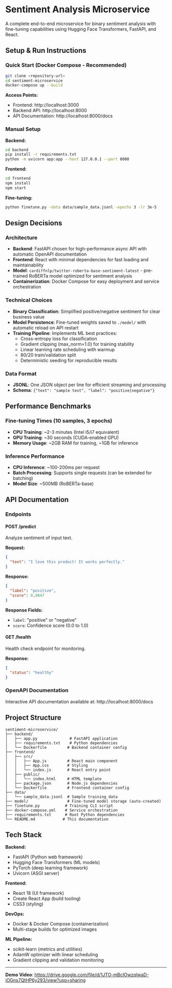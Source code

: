 # Sentiment Analysis Microservice

A complete end-to-end microservice for binary sentiment analysis with fine-tuning capabilities using Hugging Face Transformers, FastAPI, and React.

## Setup & Run Instructions

### Quick Start (Docker Compose - Recommended)

```bash
git clone <repository-url>
cd sentiment-microservice
docker-compose up --build
```

**Access Points:**
- Frontend: http://localhost:3000
- Backend API: http://localhost:8000
- API Documentation: http://localhost:8000/docs

### Manual Setup

**Backend:**
```bash
cd backend
pip install -r requirements.txt
python -m uvicorn app:app --host 127.0.0.1 --port 8000
```

**Frontend:**
```bash
cd frontend
npm install
npm start
```

**Fine-tuning:**
```bash
python finetune.py -data data/sample_data.jsonl -epochs 3 -lr 3e-5
```

## Design Decisions

### Architecture
- **Backend**: FastAPI chosen for high-performance async API with automatic OpenAPI documentation
- **Frontend**: React with minimal dependencies for fast loading and maintainability
- **Model**: `cardiffnlp/twitter-roberta-base-sentiment-latest` - pre-trained RoBERTa model optimized for sentiment analysis
- **Containerization**: Docker Compose for easy deployment and service orchestration

### Technical Choices
- **Binary Classification**: Simplified positive/negative sentiment for clear business value
- **Model Persistence**: Fine-tuned weights saved to `./model/` with automatic reload on API restart
- **Training Pipeline**: Implements ML best practices:
  - Cross-entropy loss for classification
  - Gradient clipping (max_norm=1.0) for training stability
  - Linear learning rate scheduling with warmup
  - 80/20 train/validation split
  - Deterministic seeding for reproducible results

### Data Format
- **JSONL**: One JSON object per line for efficient streaming and processing
- **Schema**: `{"text": "sample text", "label": "positive|negative"}`

## Performance Benchmarks

### Fine-tuning Times (10 samples, 3 epochs)
- **CPU Training**: ~2-3 minutes (Intel i5/i7 equivalent)
- **GPU Training**: ~30 seconds (CUDA-enabled GPU)
- **Memory Usage**: ~2GB RAM for training, ~1GB for inference

### Inference Performance
- **CPU Inference**: ~100-200ms per request
- **Batch Processing**: Supports single requests (can be extended for batching)
- **Model Size**: ~500MB (RoBERTa-base)

## API Documentation

### Endpoints

#### POST /predict
Analyze sentiment of input text.

**Request:**
```json
{
  "text": "I love this product! It works perfectly."
}
```

**Response:**
```json
{
  "label": "positive",
  "score": 0.9847
}
```

**Response Fields:**
- `label`: "positive" or "negative"
- `score`: Confidence score (0.0 to 1.0)

#### GET /health
Health check endpoint for monitoring.

**Response:**
```json
{
  "status": "healthy"
}
```

### OpenAPI Documentation
Interactive API documentation available at: http://localhost:8000/docs

## Project Structure

```
sentiment-microservice/
├── backend/
│   ├── app.py              # FastAPI application
│   ├── requirements.txt    # Python dependencies
│   └── Dockerfile         # Backend container config
├── frontend/
│   ├── src/
│   │   ├── App.js         # React main component
│   │   ├── App.css        # Styling
│   │   └── index.js       # React entry point
│   ├── public/
│   │   └── index.html     # HTML template
│   ├── package.json       # Node.js dependencies
│   └── Dockerfile         # Frontend container config
├── data/
│   └── sample_data.jsonl  # Sample training data
├── model/                 # Fine-tuned model storage (auto-created)
├── finetune.py           # Training CLI script
├── docker-compose.yml    # Service orchestration
├── requirements.txt      # Root Python dependencies
└── README.md            # This documentation
```

## Tech Stack

**Backend:**
- FastAPI (Python web framework)
- Hugging Face Transformers (ML models)
- PyTorch (deep learning framework)
- Uvicorn (ASGI server)

**Frontend:**
- React 18 (UI framework)
- Create React App (build tooling)
- CSS3 (styling)

**DevOps:**
- Docker & Docker Compose (containerization)
- Multi-stage builds for optimized images

**ML Pipeline:**
- scikit-learn (metrics and utilities)
- AdamW optimizer with linear scheduling
- Gradient clipping and validation monitoring

---

**Demo Video**: https://drive.google.com/file/d/1JTO-mBcIOwzqIwaD-iOGns7QtHP6y293/view?usp=sharing
